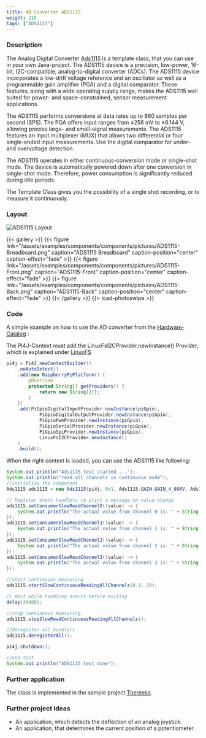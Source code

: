 ```yaml
---
title: AD Converter ADS1115
weight: 210
tags: ["ADS1115"]
---
```


### Description

The Analog Digital Converter [Ads1115](https://github.com/Pi4J/pi4j-example-components/tree/main/src/main/java/com/pi4j/catalog/components/Ads1115.java) is a template class, that you can use in your own Java-project.
The ADS1115 device is a precision, low-power, 16-bit, I2C-compatible, analog-to-digital converter (ADCs). The ADS1115 device incorporates a low-drift voltage reference and an oscillator as well as a programmable gain amplifier (PGA) and
a digital comparator. These features, along with a wide operating supply range, makes the ADS1115 well suited for power- and space-constrained, sensor measurement applications.

The ADS1115 performs conversions at data rates up to 860 samples per second (SPS). The PGA offers input ranges from ±256 mV to ±6.144 V, allowing precise large- and small-signal measurements. The ADS1115 features an input multiplexer (MUX) that allows two 
differential or four single-ended input measurements. Use the digital comparator for under- and overvoltage detection.

The ADS1115 operates in either continuous-conversion mode or single-shot mode. The device is automatically powered down after one conversion in single-shot mode. Therefore, power consumption is significantly reduced during idle periods.

The Template Class gives you the possibility of a single shot recording, or to measure it continuously.

### Layout

![ADS1115 Layout](/assets/examples/components/components/Layout-ADS1115.png)

{{< gallery >}}
{{< figure link="/assets/examples/components/components/pictures/ADS1115-Breadboard.png" caption="ADS1115 Breadboard" caption-position="center" caption-effect="fade" >}}
{{< figure link="/assets/examples/components/components/pictures/ADS1115-Front.png" caption="ADS1115-Front" caption-position="center" caption-effect="fade" >}}
{{< figure link="/assets/examples/components/components/pictures/ADS1115-Back.png" caption="ADS1115-Back" caption-position="center" caption-effect="fade" >}}
{{< /gallery >}}
{{< load-photoswipe >}}

### Code

A simple example on how to use the AD converter from the [Hardware-Catalog](https://github.com/Pi4J/pi4j-example-components) :

The PI4J-Context must add the LinuxFsI2CProvider.newInstance() Provider, which is explained under [LinuxFS](/documentation/providers/linuxfs/)
```java
pi4j = Pi4J.newContextBuilder()
	.noAutoDetect()
	.add(new RaspberryPiPlatform() {
		@Override
		protected String[] getProviders() {
			return new String[]{};
		}
	})
	.add(PiGpioDigitalInputProvider.newInstance(piGpio),
			PiGpioDigitalOutputProvider.newInstance(piGpio),
			PiGpioPwmProvider.newInstance(piGpio),
			PiGpioSerialProvider.newInstance(piGpio),
			PiGpioSpiProvider.newInstance(piGpio),
			LinuxFsI2CProvider.newInstance()
	)
	.build();
```

When the right context is loaded, you can use the ADS1115 like following:

```java
System.out.println("Ads1115 test started ...");
System.out.println("read all channels in continuous mode");
//initialize the component
Ads1115 ads1115 = new Ads1115(pi4j, 0x1, Ads1115.GAIN.GAIN_4_096V, Ads1115.ADDRESS.GND, 4);

// Register event handlers to print a message on value change
ads1115.setConsumerSlowReadChannel0((value) -> {
	System.out.println("The actual value from channel 0 is: " + String.format("%.3f", value) + "voltage.");
});
ads1115.setConsumerSlowReadChannel1((value) -> {
	System.out.println("The actual value from channel 1 is: " + String.format("%.3f", value) + "voltage.");
});
ads1115.setConsumerSlowReadChannel2((value) -> {
	System.out.println("The actual value from channel 2 is: " + String.format("%.3f", value) + "voltage.");
});
ads1115.setConsumerSlowReadChannel3((value) -> {
	System.out.println("The actual value from channel 3 is: " + String.format("%.3f", value) + "voltage.");
});

//start continuous measuring
ads1115.startSlowContinuousReadingAllChannels(0.1, 10);

// Wait while handling events before exiting
delay(30000);

//stop continuous measuring
ads1115.stopSlowReadContinuousReadingAllChannels();

//deregister all handlers
ads1115.deregisterAll();

pi4j.shutdown();

//end test
System.out.println("ADS1115 test done");
```

### Further application

The class is implemented in the sample project [Theremin](https://github.com/DieterHolz/RaspPiTheremin).

### Further project ideas

- An application, which detects the deflection of an analog joystick.
- An application, that determines the current position of a potentiometer.
